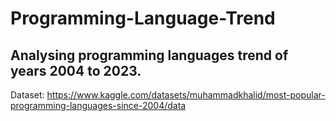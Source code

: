 # Programming-Language-Trend
## Analysing programming languages trend of years 2004 to 2023. 
Dataset: https://www.kaggle.com/datasets/muhammadkhalid/most-popular-programming-languages-since-2004/data
